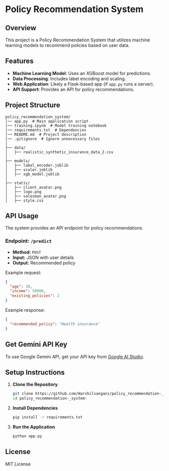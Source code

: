 # Policy Recommendation System

## Overview
This project is a Policy Recommendation System that utilizes machine learning models to recommend policies based on user data.

## Features
- **Machine Learning Model**: Uses an XGBoost model for predictions.
- **Data Processing**: Includes label encoding and scaling.
- **Web Application**: Likely a Flask-based app (if `app.py` runs a server).
- **API Support**: Provides an API for policy recommendations.

## Project Structure
```
policy_recommendation_system/
│── app.py  # Main application script
│── training.ipynb  # Model training notebook
│── requirements.txt  # Dependencies
│── README.md  # Project description
│── .gitignore  # Ignore unnecessary files
│
├── data/
│   ├── realistic_synthetic_insurance_data_2.csv
│
├── models/
│   ├── label_encoder.joblib
│   ├── scaler.joblib
│   ├── xgb_model.joblib
│
├── static/
│   ├── client_avatar.png
│   ├── logo.png
│   ├── salesman_avatar.png
│   ├── style.css
```

## API Usage
The system provides an API endpoint for policy recommendations. 

### **Endpoint:** `/predict`
- **Method:** `POST`
- **Input:** JSON with user details
- **Output:** Recommended policy

Example request:
```json
{
  "age": 30,
  "income": 50000,
  "existing_policies": 2
}
```

Example response:
```json
{
  "recommended_policy": "Health insurance"
}
```

## Get Gemini API Key
To use Google Gemini API, get your API key from [Google AI Studio](https://aistudio.google.com/).

## Setup Instructions
1. **Clone the Repository**
   ```bash
   git clone https://github.com/Harshilsangani/policy_recommendation-_system-.git
   cd policy_recommendation-_system-
   ```

2. **Install Dependencies**
   ```bash
   pip install -r requirements.txt
   ```

3. **Run the Application**
   ```bash
   python app.py
   ```

## License
MIT License

